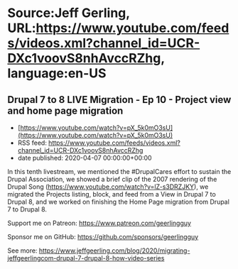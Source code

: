 # Source:Jeff Gerling, URL:https://www.youtube.com/feeds/videos.xml?channel_id=UCR-DXc1voovS8nhAvccRZhg, language:en-US

## Drupal 7 to 8 LIVE Migration - Ep 10 - Project view and home page migration
 - [https://www.youtube.com/watch?v=pX_5k0mO3sU](https://www.youtube.com/watch?v=pX_5k0mO3sU)
 - RSS feed: https://www.youtube.com/feeds/videos.xml?channel_id=UCR-DXc1voovS8nhAvccRZhg
 - date published: 2020-04-07 00:00:00+00:00

In this tenth livestream, we mentioned the #DrupalCares effort to sustain the Drupal Association, we showed a brief clip of the 2007 rendering of the Drupal Song (https://www.youtube.com/watch?v=lZ-s3DRZJKY), we migrated the Projects listing, block, and feed from a View in Drupal 7 to Drupal 8, and we worked on finishing the Home Page migration from Drupal 7 to Drupal 8.

Support me on Patreon: https://www.patreon.com/geerlingguy

Sponsor me on GitHub: https://github.com/sponsors/geerlingguy

See more: https://www.jeffgeerling.com/blog/2020/migrating-jeffgeerlingcom-drupal-7-drupal-8-how-video-series

